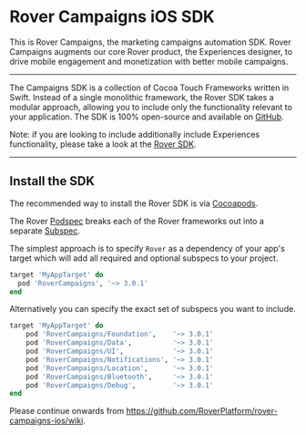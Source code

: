 # Rover Campaigns iOS SDK

This is Rover Campaigns, the marketing campaigns automation SDK.  Rover Campaigns augments our core Rover product, the Experiences designer, to drive mobile engagement and monetization with better mobile campaigns.

<hr />

The Campaigns SDK is a collection of Cocoa Touch Frameworks written in Swift. Instead of a single monolithic framework, the Rover SDK takes a modular approach, allowing you to include only the functionality relevant to your application. The SDK is 100% open-source and available on [GitHub](https://github.com/RoverPlatform/rover-ios).

Note: if you are looking to include additionally include Experiences functionality, please take a look at the [Rover SDK](https://github.com/RoverPlatform/rover-ios).

---

## Install the SDK

The recommended way to install the Rover SDK is via [Cocoapods](http://cocoapods.org/).

The Rover [Podspec](https://guides.cocoapods.org/syntax/podspec.html) breaks each of the Rover frameworks out into a separate [Subspec](https://guides.cocoapods.org/syntax/podspec.html#group_subspecs).

The simplest approach is to specify `Rover` as a dependency of your app's target which will add all required and optional subspecs to your project.

```ruby
target 'MyAppTarget' do
  pod 'RoverCampaigns', '~> 3.0.1'
end
```

Alternatively you can specify the exact set of subspecs you want to include.

```ruby
target 'MyAppTarget' do
    pod 'RoverCampaigns/Foundation',    '~> 3.0.1'
    pod 'RoverCampaigns/Data',          '~> 3.0.1'
    pod 'RoverCampaigns/UI',            '~> 3.0.1'
    pod 'RoverCampaigns/Notifications', '~> 3.0.1'
    pod 'RoverCampaigns/Location',      '~> 3.0.1'
    pod 'RoverCampaigns/Bluetooth',     '~> 3.0.1'
    pod 'RoverCampaigns/Debug',         '~> 3.0.1'
end
```

Please continue onwards from https://github.com/RoverPlatform/rover-campaigns-ios/wiki.
